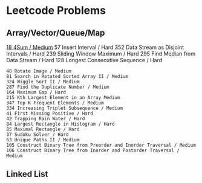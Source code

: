 # Leetcode Problems

## Array/Vector/Queue/Map

[18 4Sum / Medium](https://github.com/yurui0830/Leetcode/blob/master/18%204Sum/18%204Sum/main.cpp)
    57 Insert Interval / Hard
    352 Data Stream as Disjoint Intervals / Hard
    239 Sliding Window Maximum / Hard
    295 Find Median from Data Stream / Hard
    128 Longest Consecutive Sequence / Hard
    
    48 Rotate Image / Medium
    81 Search in Rotated Sorted Array II / Medium
    324 Wiggle Sort II / Medium
    287 Find the Duplicate Number / Medium
    164 Maximum Gap / Hard
    215 Kth Largest Element in an Array Medium
    347 Top K Frequent Elements / Medium
    334 Increasing Triplet Subsequence / Medium
    41 First Missing Positive / Hard
    42 Trapping Rain Water / Hard
    84 Largest Rectangle in Histogram / Hard
    85 Maximal Rectangle / Hard
    37 Sudoku Solver / Hard
    63 Unique Paths II / Medium
    105 Construct Binary Tree from Preorder and Inorder Traversal / Medium
    106 Construct Binary Tree from Inorder and Postorder Traversal / Medium
    
    
## Linked List
